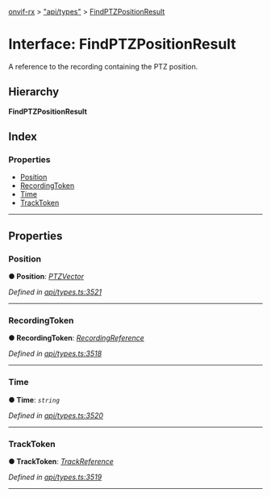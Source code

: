 [onvif-rx](../README.md) > ["api/types"](../modules/_api_types_.md) > [FindPTZPositionResult](../interfaces/_api_types_.findptzpositionresult.md)

# Interface: FindPTZPositionResult

A reference to the recording containing the PTZ position.

## Hierarchy

**FindPTZPositionResult**

## Index

### Properties

* [Position](_api_types_.findptzpositionresult.md#position)
* [RecordingToken](_api_types_.findptzpositionresult.md#recordingtoken)
* [Time](_api_types_.findptzpositionresult.md#time)
* [TrackToken](_api_types_.findptzpositionresult.md#tracktoken)

---

## Properties

<a id="position"></a>

###  Position

**● Position**: *[PTZVector](_api_types_.ptzvector.md)*

*Defined in [api/types.ts:3521](https://github.com/patrickmichalina/onvif-rx/blob/d62cee9/src/api/types.ts#L3521)*

___
<a id="recordingtoken"></a>

###  RecordingToken

**● RecordingToken**: *[RecordingReference](../modules/_api_types_.md#recordingreference)*

*Defined in [api/types.ts:3518](https://github.com/patrickmichalina/onvif-rx/blob/d62cee9/src/api/types.ts#L3518)*

___
<a id="time"></a>

###  Time

**● Time**: *`string`*

*Defined in [api/types.ts:3520](https://github.com/patrickmichalina/onvif-rx/blob/d62cee9/src/api/types.ts#L3520)*

___
<a id="tracktoken"></a>

###  TrackToken

**● TrackToken**: *[TrackReference](../modules/_api_types_.md#trackreference)*

*Defined in [api/types.ts:3519](https://github.com/patrickmichalina/onvif-rx/blob/d62cee9/src/api/types.ts#L3519)*

___

